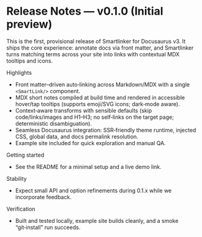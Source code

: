 # Release Notes — v0.1.0 (Initial preview)

This is the first, provisional release of Smartlinker for Docusaurus v3. It ships the core experience: annotate docs via front matter, and Smartlinker turns matching terms across your site into links with contextual MDX tooltips and icons.

Highlights
- Front matter–driven auto‑linking across Markdown/MDX with a single `<SmartLink/>` component.
- MDX short notes compiled at build time and rendered in accessible hover/tap tooltips (supports emoji/SVG icons; dark‑mode aware).
- Context‑aware transforms with sensible defaults (skip code/links/images and H1–H3; no self‑links on the target page; deterministic disambiguation).
- Seamless Docusaurus integration: SSR‑friendly theme runtime, injected CSS, global data, and docs permalink resolution.
- Example site included for quick exploration and manual QA.

Getting started
- See the README for a minimal setup and a live demo link.

Stability
- Expect small API and option refinements during 0.1.x while we incorporate feedback.

Verification
- Built and tested locally, example site builds cleanly, and a smoke “git‑install” run succeeds.
